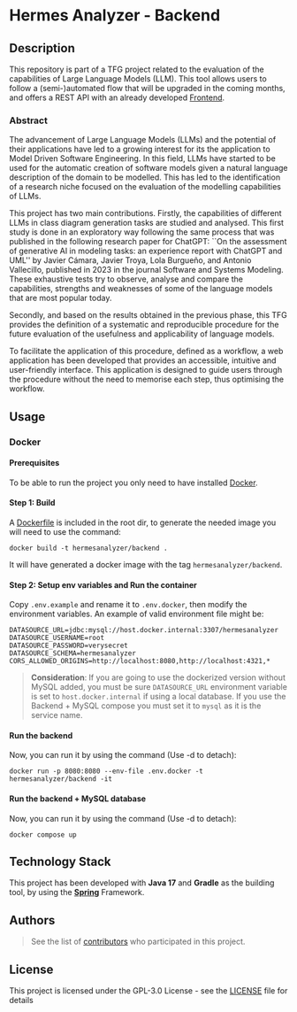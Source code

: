 # Hermes Analyzer - Backend

## Description

This repository is part of a TFG project related to the evaluation of the capabilities of Large Language Models (LLM).
This tool allows users to follow a (semi-)automated flow that will be upgraded in the coming months, and offers a REST
API with an already developed [Frontend](https://github.com/atenearesearchgroup/llm-evaluator-frontend).

### Abstract

The advancement of Large Language Models (LLMs) and the potential of their applications have led to a growing interest
for its the application to Model Driven Software Engineering. In this field, LLMs have started to be used for the
automatic creation of software models given a natural language description of the domain to be modelled. This has led to
the identification of a research niche focused on the evaluation of the modelling capabilities of LLMs.

This project has two main contributions. Firstly, the capabilities of different LLMs in class diagram generation tasks
are studied and analysed. This first study is done in an exploratory way following the same process that was published
in the following research paper for ChatGPT: ``On the assessment of generative AI in modeling tasks: an experience
report with ChatGPT and UML'' by Javier Cámara, Javier Troya, Lola Burgueño, and Antonio Vallecillo, published in 2023
in the journal Software and Systems Modeling. These exhaustive tests try to observe, analyse and compare the
capabilities, strengths and weaknesses of some of the language models that are most popular today.

Secondly, and based on the results obtained in the previous phase, this TFG provides the definition of a systematic and
reproducible procedure for the future evaluation of the usefulness and applicability of language models.

To facilitate the application of this procedure, defined as a workflow, a web application has been developed that
provides an accessible, intuitive and user-friendly interface. This application is designed to guide users through the
procedure without the need to memorise each step, thus optimising the workflow.

## Usage

### Docker

#### Prerequisites

To be able to run the project you only need to have installed [Docker](https://www.docker.com).

#### Step 1: Build

A [Dockerfile](https://github.com/atenearesearchgroup/llm-evaluator-backend/blob/master/Dockerfile) is included in the
root dir, to generate the needed image you will need to use the command:

```
docker build -t hermesanalyzer/backend .
```

It will have generated a docker image with the tag `hermesanalyzer/backend`.

#### Step 2: Setup env variables and Run the container

Copy ``.env.example`` and rename it to ``.env.docker``, then modify the environment variables. An example of valid
environment file might be:

```
DATASOURCE_URL=jdbc:mysql://host.docker.internal:3307/hermesanalyzer
DATASOURCE_USERNAME=root
DATASOURCE_PASSWORD=verysecret
DATASOURCE_SCHEMA=hermesanalyzer
CORS_ALLOWED_ORIGINS=http://localhost:8080,http://localhost:4321,*
```

> **Consideration**: If you are going to use the dockerized version without MySQL added, you must be sure ``DATASOURCE_URL``
> environment variable is set to ``host.docker.internal`` if using a local database. If you use the Backend + MySQL
> compose you must set it to ``mysql`` as it is the service name.

#### Run the backend

Now, you can run it by using the command (Use -d to detach):

```
docker run -p 8080:8080 --env-file .env.docker -t hermesanalyzer/backend -it
```

#### Run the backend + MySQL database

Now, you can run it by using the command (Use -d to detach):

```
docker compose up
```

## Technology Stack

This project has been developed with **Java 17** and **Gradle** as the building tool, by using the **[Spring](https://spring.io)** Framework.

## Authors

> See the list of [contributors](https://github.com/atenearesearchgroup/llm-evaluator-backend/graphs/contributors) who
> participated in this project.

## License

This project is licensed under the GPL-3.0 License - see the [LICENSE](./LICENSE) file for details
